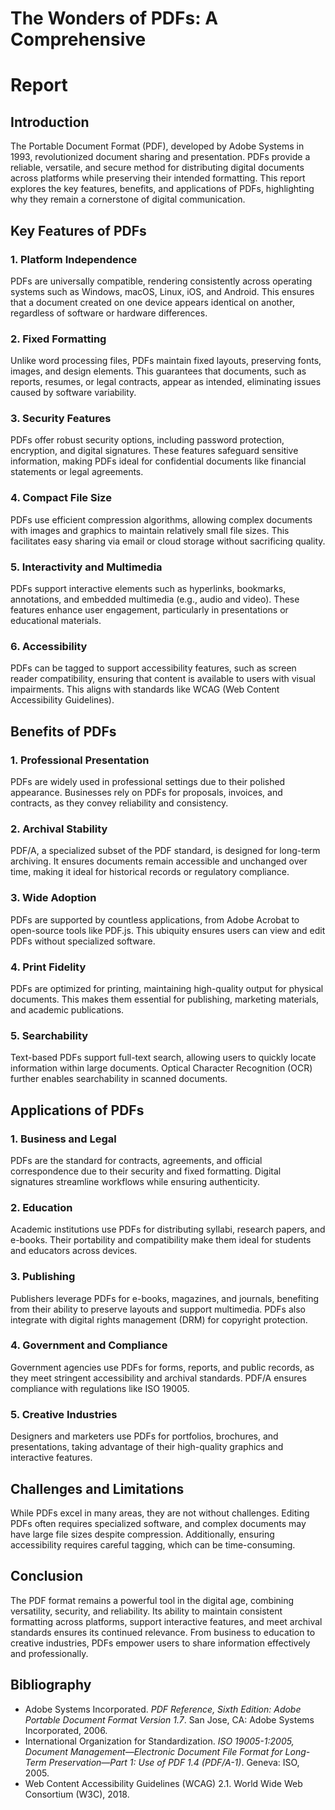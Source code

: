 # The Wonders of PDFs: A Comprehensive

# Report

## Introduction

The Portable Document Format (PDF), developed by Adobe Systems in 1993, revolutionized document sharing and presentation. PDFs provide a reliable, versatile, and secure method for distributing digital documents across platforms while preserving their intended formatting. This report explores the key features, benefits, and applications of PDFs, highlighting why they remain a cornerstone of digital communication.

## Key Features of PDFs

### 1. Platform Independence

PDFs are universally compatible, rendering consistently across operating systems such as Windows, macOS, Linux, iOS, and Android. This ensures that a document created on one device appears identical on another, regardless of software or hardware differences.

### 2. Fixed Formatting

Unlike word processing files, PDFs maintain fixed layouts, preserving fonts, images, and design elements. This guarantees that documents, such as reports, resumes, or legal contracts, appear as intended, eliminating issues caused by software variability.

### 3. Security Features

PDFs offer robust security options, including password protection, encryption, and digital signatures. These features safeguard sensitive information, making PDFs ideal for confidential documents like financial statements or legal agreements.

### 4. Compact File Size

PDFs use efficient compression algorithms, allowing complex documents with images and graphics to maintain relatively small file sizes. This facilitates easy sharing via email or cloud storage without sacrificing quality.

### 5. Interactivity and Multimedia


PDFs support interactive elements such as hyperlinks, bookmarks, annotations, and embedded multimedia (e.g., audio and video). These features enhance user engagement, particularly in presentations or educational materials.

### 6. Accessibility

PDFs can be tagged to support accessibility features, such as screen reader compatibility, ensuring that content is available to users with visual impairments. This aligns with standards like WCAG (Web Content Accessibility Guidelines).

## Benefits of PDFs

### 1. Professional Presentation

PDFs are widely used in professional settings due to their polished appearance. Businesses rely on PDFs for proposals, invoices, and contracts, as they convey reliability and consistency.

### 2. Archival Stability

PDF/A, a specialized subset of the PDF standard, is designed for long-term archiving. It ensures documents remain accessible and unchanged over time, making it ideal for historical records or regulatory compliance.

### 3. Wide Adoption

PDFs are supported by countless applications, from Adobe Acrobat to open-source tools like PDF.js. This ubiquity ensures users can view and edit PDFs without specialized software.

### 4. Print Fidelity

PDFs are optimized for printing, maintaining high-quality output for physical documents. This makes them essential for publishing, marketing materials, and academic publications.

### 5. Searchability

Text-based PDFs support full-text search, allowing users to quickly locate information within large documents. Optical Character Recognition (OCR) further enables searchability in scanned documents.

## Applications of PDFs

### 1. Business and Legal


PDFs are the standard for contracts, agreements, and official correspondence due to their security and fixed formatting. Digital signatures streamline workflows while ensuring authenticity.

### 2. Education

Academic institutions use PDFs for distributing syllabi, research papers, and e-books. Their portability and compatibility make them ideal for students and educators across devices.

### 3. Publishing

Publishers leverage PDFs for e-books, magazines, and journals, benefiting from their ability to preserve layouts and support multimedia. PDFs also integrate with digital rights management (DRM) for copyright protection.

### 4. Government and Compliance

Government agencies use PDFs for forms, reports, and public records, as they meet stringent accessibility and archival standards. PDF/A ensures compliance with regulations like ISO 19005.

### 5. Creative Industries

Designers and marketers use PDFs for portfolios, brochures, and presentations, taking advantage of their high-quality graphics and interactive features.

## Challenges and Limitations

While PDFs excel in many areas, they are not without challenges. Editing PDFs often requires specialized software, and complex documents may have large file sizes despite compression. Additionally, ensuring accessibility requires careful tagging, which can be time-consuming.

## Conclusion

The PDF format remains a powerful tool in the digital age, combining versatility, security, and reliability. Its ability to maintain consistent formatting across platforms, support interactive features, and meet archival standards ensures its continued relevance. From business to education to creative industries, PDFs empower users to share information effectively and professionally.

## Bibliography

- Adobe Systems Incorporated. _PDF Reference, Sixth Edition: Adobe Portable Document_
    _Format Version 1.7_. San Jose, CA: Adobe Systems Incorporated, 2006.
- International Organization for Standardization. _ISO 19005-1:2005, Document_
    _Management—Electronic Document File Format for Long-Term Preservation—Part 1:_
    _Use of PDF 1.4 (PDF/A-1)_. Geneva: ISO, 2005.
- Web Content Accessibility Guidelines (WCAG) 2.1. World Wide Web Consortium
    (W3C), 2018.
